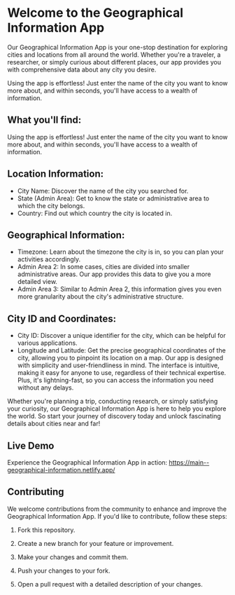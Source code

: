 # Welcome to the Geographical Information App
Our Geographical Information App is your one-stop destination for exploring cities and locations from all around the world. Whether you're a traveler, a researcher, or simply curious about different places, our app provides you with comprehensive data about any city you desire.

Using the app is effortless! Just enter the name of the city you want to know more about, and within seconds, you'll have access to a wealth of information.

## What you'll find:
Using the app is effortless! Just enter the name of the city you want to know more about, and within seconds, you'll have access to a wealth of information.

## Location Information:
- City Name: Discover the name of the city you searched for.
- State (Admin Area): Get to know the state or administrative area to which the city belongs.
- Country: Find out which country the city is located in.

## Geographical Information:
- Timezone: Learn about the timezone the city is in, so you can plan your activities accordingly.
- Admin Area 2: In some cases, cities are divided into smaller administrative areas. Our app provides this data to give you a more detailed view.
- Admin Area 3: Similar to Admin Area 2, this information gives you even more granularity about the city's administrative structure.

## City ID and Coordinates:
- City ID: Discover a unique identifier for the city, which can be helpful for various applications.
- Longitude and Latitude: Get the precise geographical coordinates of the city, allowing you to pinpoint its location on a map.
Our app is designed with simplicity and user-friendliness in mind. The interface is intuitive, making it easy for anyone to use, regardless of their technical expertise. Plus, it's lightning-fast, so you can access the information you need without any delays.

Whether you're planning a trip, conducting research, or simply satisfying your curiosity, our Geographical Information App is here to help you explore the world. So start your journey of discovery today and unlock fascinating details about cities near and far!

## Live Demo
Experience the Geographical Information App in action: https://main--geographical-information.netlify.app/ 

## Contributing
We welcome contributions from the community to enhance and improve the Geographical Information App. If you'd like to contribute, follow these steps:

1. Fork this repository.

2. Create a new branch for your feature or improvement.

3. Make your changes and commit them.

4. Push your changes to your fork.

5. Open a pull request with a detailed description of your changes.
